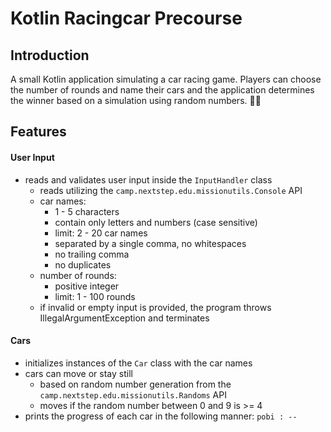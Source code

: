 # Kotlin Racingcar Precourse

## Introduction
A small Kotlin application simulating a car racing game.
Players can choose the number of rounds and name their cars
and the application determines the winner based on a simulation
using random numbers. 🚗🏁

## Features
#### User Input
* reads and validates user input inside the `InputHandler` class 
  + reads utilizing the `camp.nextstep.edu.missionutils.Console` API
  + car names:
    + 1 - 5 characters
    + contain only letters and numbers (case sensitive)
    + limit: 2 - 20 car names
    + separated by a single comma, no whitespaces
    + no trailing comma
    + no duplicates
  + number of rounds:
    + positive integer
    + limit: 1 - 100 rounds
  + if invalid or empty input is provided, the program throws IllegalArgumentException and terminates
#### Cars
* initializes instances of the `Car` class with the car names
* cars can move or stay still
  * based on random number generation from the `camp.nextstep.edu.missionutils.Randoms` API
  * moves if the random number between 0 and 9 is >= 4 
* prints the progress of each car in the following manner: `pobi : --`